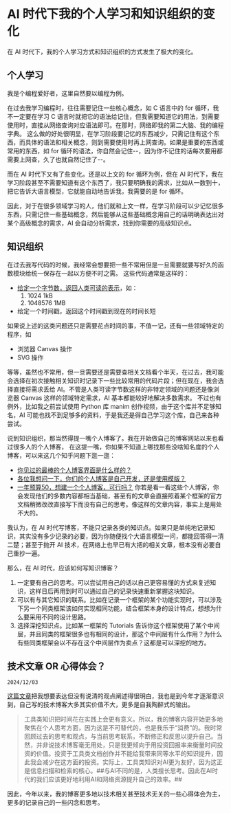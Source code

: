 # AI 时代下我的个人学习和知识组织的变化

在 AI 时代下，我的个人学习方式和知识组织的方式发生了极大的变化。

## 个人学习

我是个编程爱好者，这里自然要以编程为例。

在过去我学习编程时，往往需要记住一些核心概念，如 C 语言中的 for 循环，我不一定要在学习 C 语言时就把它的语法给记住，但我需要知道它的用法，到需要使用时，直接从网络查询对应语法即可。在那时，网络即我的第二大脑、我的编程字典。
这么做的好处很明显，在学习阶段要记忆的东西减少，只需记住有这个东西，而具体的语法和相关概念，则到需要使用时再上网查询。如果是重要的东西或常用的东西，如 for 循环的语法，你自然会记住--，因为你不记住的话每次要用都需要上网查，久了也就自然记住了--。

而在 AI 时代下又有了些变化。还是以上文的 for 循环为例，但在 AI 时代下，我在学习阶段甚至不需要知道有这个东西了，我只要明确我的需求，比如从一数到十，把它告诉大语言模型，它就能自动地告诉我，我需要的是 for 循环。

因此，对于在很多领域学习的人，他们就和上文一样，在学习阶段可以少记忆很多东西，只需记住一些基础概念，然后能够从这些基础概念用自己的话明确表达出对某个高级概念的需求，AI 会自动分析需求，找到你需要的高级知识点。

## 知识组织

在过去我写代码的时候，我经常会想要把一些不常用但是一旦需要就要写好久的函数模块给统一保存在一起以方便不时之需。
这些代码通常是这样的：

- [给定一个字节数，返回人类可读的表示](https://programming.guide/worlds-most-copied-so-snippet.html)，如：
  1. 1024  1kB
  2. 1048576 1MB
- 给定一个时间戳，返回这个时间戳到现在的时间长短

如果说上述的这类问题还只是需要花点时间的事，不值一记，还有一些领域特定的程序，如

- 浏览器 Canvas 操作
- SVG 操作

等等，虽然也不常用，但一旦需要还是需要查相关文档看个半天，在过去，我可能会选择在初次接触相关知识时记录下一些比较常用的代码片段；但在现在，我会选择直接将需求丢给 AI。不管是人类可读字节数这样的非特定领域的问题还是像浏览器 Canvas 这样的领域特定需求，AI 基本都能较好地解决多数需求。
不过也有例外，比如我之前尝试使用 Python 库 manim 创作视频，由于这个库并不足够知名，AI 可能也找不到足够多的资料，于是我还是得自己学习这个库，自己来各种尝试。

说到知识组织，那当然得提一嘴个人博客了。我在开始做自己的博客网站以来也看过很多人的个人博客，
在这提一嘴，你如果不知道上哪找那些没啥知名度的个人博客，可以来这几个知乎问题下逛一逛：
- [你见过的最棒的个人博客界面是什么样的？](https://www.zhihu.com/question/29755481)
- [各位我想问一下，你们的个人博客是自己开发，还是使用模版？](https://www.zhihu.com/question/372740792)
- [一年预算50，想建一个个人博客，可行吗？](https://www.zhihu.com/question/510575162)
你若是看一看这些个人博客，你会发现他们的多数内容都相当基础，甚至有的文章会直接照着某个框架的官方文档稍微改改直接写下而没有自己的思考。像这样的文章内容，事实上是用处不大的。

我认为，在 AI 时代写博客，不能只记录各类的知识点。如果只是单纯地记录知识，其实没有多少记录的必要，因为你随便找个大语言模型一问，都能回答得一清二楚；甚至于抛开 AI 技术，在网络上也早已有大把的相关文章，根本没有必要自己重抄一遍。

那么，在 AI 时代，应该如何写知识博客？
1. 一定要有自己的思考。可以尝试用自己的话以自己更容易懂的方式来复述知识，这样日后再用到时可以通过自己的记录快速重新掌握这块知识。
2. 可以有与其它知识的联系。比如在记录一个框架的某个功能实现时，可以涉及下另一个同类框架该如何实现相同功能，结合框架本身的设计特点，想想为什么要采用不同的设计思路。
3. 选择深挖知识点。比如某一框架的 Tutorials 告诉你这个框架使用了某个中间层，并且同类的框架很多也有相同的设计，那这个中间层有什么作用？为什么有些同类框架会以不存在这个中间层作为卖点？这都是可以深挖的地方。

## 技术文章 OR 心得体会？

``2024/12/03``

[这篇文章](https://www.mcaoyuan.com/archives/abouttechnologyblog)把我想要表达但没有说清的观点阐述得很明白，我也是到今年才逐渐意识到，自己写的技术博客大多其实价值不大，更多是自我陶醉式的输出。

> 工具类知识把时间花在实践上会更有意义。所以，我的博客内容开始更多地聚焦在个人思考方面，因为这是不可替代的，也是我乐于“消费”的。我时常回顾过去的思考和观点，与当前思考联系，不断修正和反思以提升自己。当然，并非说技术博客毫无用处，只是我更倾向于用投资回报率来衡量时间投资的价值。投资于工具类文档创作并不能给我带来同等水平的知识提升，因此我会减少在这方面的投资。实际上，工具类知识对AI更为友好，因为这正是信息扫描和检索的核心。##与AI不同的是，人类擅长思考。因此在AI时代的我们应该更好地利用AI和网络资源提升自己的效率。##

因此，今年以来，我的博客更多地以技术相关甚至技术无关的一些心得体会为主，更多的记录自己的一些闪念和思考。

